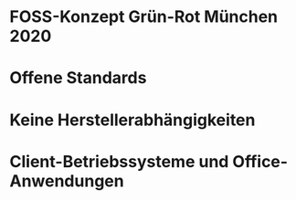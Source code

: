 FOSS-Konzept Grün-Rot München 2020
==================================

<!--- 
Hier entsteht das Free and Open Source-Software-Konzept der grün-roten Regierungskoalition im Münchner Rathaus.
Wir freuen uns über Eure Teilnahme und Euer Feedback!
-->

# Offene Standards

# Keine Herstellerabhängigkeiten

# Client-Betriebssysteme und Office-Anwendungen
